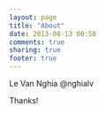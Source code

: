 ```yaml
---
layout: page
title: "About"
date: 2013-08-13 00:58
comments: true
sharing: true
footer: true
---
```


Le Van Nghia    @nghialv

Thanks!
